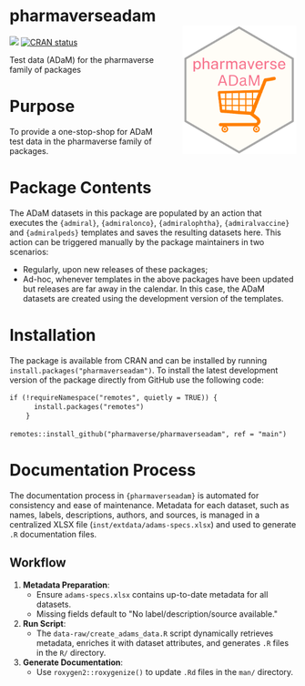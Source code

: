 # pharmaverseadam <img src="man/figures/logo.png" align="right" width="200" style="margin-left:50px;"/>

<!-- badges: start -->

[<img src="http://pharmaverse.org/shields/pharmaverseadam.svg"/>](https://pharmaverse.org)
[![CRAN status](https://www.r-pkg.org/badges/version/pharmaverseadam)](https://CRAN.R-project.org/package=pharmaverseadam)

<!-- badges: end -->

Test data (ADaM) for the pharmaverse family of packages

# Purpose

To provide a one-stop-shop for ADaM test data in the pharmaverse family of packages.

# Package Contents

The ADaM datasets in this package are populated by an action that executes the `{admiral}`, `{admiralonco}`, `{admiralophtha}`, `{admiralvaccine}` and `{admiralpeds}` templates and saves the resulting datasets here. This action can be triggered manually by the package maintainers in two scenarios:
-   Regularly, upon new releases of these packages;
-   Ad-hoc, whenever templates in the above packages have been updated but releases are far away in the calendar. In this case, the ADaM datasets are created using the development version of the templates.

# Installation

The package is available from CRAN and can be installed by running `install.packages("pharmaverseadam")`. To install the latest development version of the package directly from GitHub use the following code:

```         
if (!requireNamespace("remotes", quietly = TRUE)) {
      install.packages("remotes")
    }
    
remotes::install_github("pharmaverse/pharmaverseadam", ref = "main")
```

# Documentation Process

The documentation process in `{pharmaverseadam}` is automated for consistency and ease of maintenance. Metadata for each dataset, such as names, labels, descriptions, authors, and sources, is managed in a centralized XLSX file (`inst/extdata/adams-specs.xlsx`) and used to generate `.R` documentation files.

## Workflow

1.  **Metadata Preparation**:
    -   Ensure `adams-specs.xlsx` contains up-to-date metadata for all datasets.
    -   Missing fields default to "No label/description/source available."
2.  **Run Script**:
    -   The `data-raw/create_adams_data.R` script dynamically retrieves metadata, enriches it with dataset attributes, and generates `.R` files in the `R/` directory.
3.  **Generate Documentation**:
    -   Use `roxygen2::roxygenize()` to update `.Rd` files in the `man/` directory.
